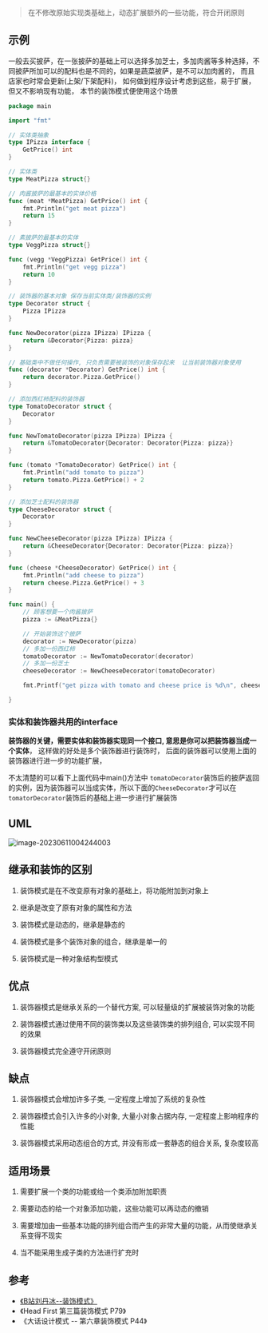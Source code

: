 > 在不修改原始实现类基础上，动态扩展额外的一些功能，符合开闭原则

## 示例

一般去买披萨，在一张披萨的基础上可以选择多加芝士，多加肉酱等多种选择，不同披萨所加可以的配料也是不同的，如果是蔬菜披萨，是不可以加肉酱的， 而且店家也时常会更新(上架/下架配料)， 如何做到程序设计考虑到这些，易于扩展，但又不影响现有功能， 本节的装饰模式便使用这个场景

``` go
package main

import "fmt"

// 实体类抽象
type IPizza interface {
	GetPrice() int
}

// 实体类
type MeatPizza struct{}

// 肉酱披萨的最基本的实体价格
func (meat *MeatPizza) GetPrice() int {
	fmt.Println("get meat pizza")
	return 15
}

// 素披萨的最基本的实体
type VeggPizza struct{}

func (vegg *VeggPizza) GetPrice() int {
	fmt.Println("get vegg pizza")
	return 10
}

// 装饰器的基本对象 保存当前实体类/装饰器的实例
type Decorator struct {
	Pizza IPizza
}

func NewDecorator(pizza IPizza) IPizza {
	return &Decorator{Pizza: pizza}
}

// 基础类中不做任何操作, 只负责需要被装饰的对象保存起来  让当前装饰器对象使用
func (decorator *Decorator) GetPrice() int {
	return decorator.Pizza.GetPrice()
}

// 添加西红柿配料的装饰器
type TomatoDecorator struct {
	Decorator
}

func NewTomatoDecorator(pizza IPizza) IPizza {
	return &TomatoDecorator{Decorator: Decorator{Pizza: pizza}}
}

func (tomato *TomatoDecorator) GetPrice() int {
	fmt.Println("add tomato to pizza")
	return tomato.Pizza.GetPrice() + 2
}

// 添加芝士配料的装饰器
type CheeseDecorator struct {
	Decorator
}

func NewCheeseDecorator(pizza IPizza) IPizza {
	return &CheeseDecorator{Decorator: Decorator{Pizza: pizza}}
}

func (cheese *CheeseDecorator) GetPrice() int {
	fmt.Println("add cheese to pizza")
	return cheese.Pizza.GetPrice() + 3
}

func main() {
	// 顾客想要一个肉酱披萨
	pizza := &MeatPizza{}

	// 开始装饰这个披萨
	decorator := NewDecorator(pizza)
	// 多加一份西红柿
	tomatoDecorator := NewTomatoDecorator(decorator)
	// 多加一份芝士
	cheeseDecorator := NewCheeseDecorator(tomatoDecorator)

	fmt.Printf("get pizza with tomato and cheese price is %d\n", cheeseDecorator.GetPrice())

}
```

### 实体和装饰器共用的interface

**装饰器的关键，需要实体和装饰器实现同一个接口,  意思是你可以把装饰器当成一个实体**， 这样做的好处是多个装饰器进行装饰时， 后面的装饰器可以使用上面的装饰器进行进一步的功能扩展，

不太清楚的可以看下上面代码中main()方法中 `tomatoDecorator`装饰后的披萨返回的实例，因为装饰器可以当成实体，所以下面的`CheeseDecorator`才可以在`tomatorDecorator`装饰后的基础上进一步进行扩展装饰

## UML

![image-20230611004244003](http://img.hahagblog.com/local/image-20230611004244003.png)

## 继承和装饰的区别

1. 装饰模式是在不改变原有对象的基础上，将功能附加到对象上

2. 继承是改变了原有对象的属性和方法

3. 装饰模式是动态的，继承是静态的

4. 装饰模式是多个装饰对象的组合，继承是单一的

5. 装饰模式是一种对象结构型模式

## 优点

1. 装饰器模式是继承关系的一个替代方案, 可以轻量级的扩展被装饰对象的功能

2. 装饰器模式通过使用不同的装饰类以及这些装饰类的排列组合, 可以实现不同的效果

3. 装饰器模式完全遵守开闭原则

## 缺点

1. 装饰器模式会增加许多子类, 一定程度上增加了系统的复杂性

2. 装饰器模式会引入许多的小对象, 大量小对象占据内存, 一定程度上影响程序的性能

3. 装饰器模式采用动态组合的方式, 并没有形成一套静态的组合关系, 复杂度较高

## 适用场景

1. 需要扩展一个类的功能或给一个类添加附加职责

2. 需要动态的给一个对象添加功能，这些功能可以再动态的撤销

3. 需要增加由一些基本功能的排列组合而产生的非常大量的功能，从而使继承关系变得不现实

4. 当不能采用生成子类的方法进行扩充时

## 参考

- [《B站刘丹冰--装饰模式》](https://www.bilibili.com/video/BV1Cg411e7Xi/?spm_id_from=333.788&vd_source=f53bb49fb78a32947a9360dd16a1cf58)
- 《Head First 第三篇装饰模式 P79》
- 《大话设计模式 -- 第六章装饰模式 P44》
